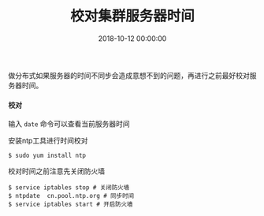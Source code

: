 ﻿---
layout: post
title: 校对集群服务器时间
date: 2018-10-12 00:00:00
categories: ubuntu
---

做分布式如果服务器的时间不同步会造成意想不到的问题，再进行之前最好校对服务器时间。

#### 校对

输入 ``date`` 命令可以查看当前服务器时间

安装ntp工具进行时间校对

```shell
$ sudo yum install ntp
```

校对时间之前注意先关闭防火墙

```shell
$ service iptables stop # 关闭防火墙
$ ntpdate  cn.pool.ntp.org # 同步时间
$ service iptables start # 开启防火墙
```